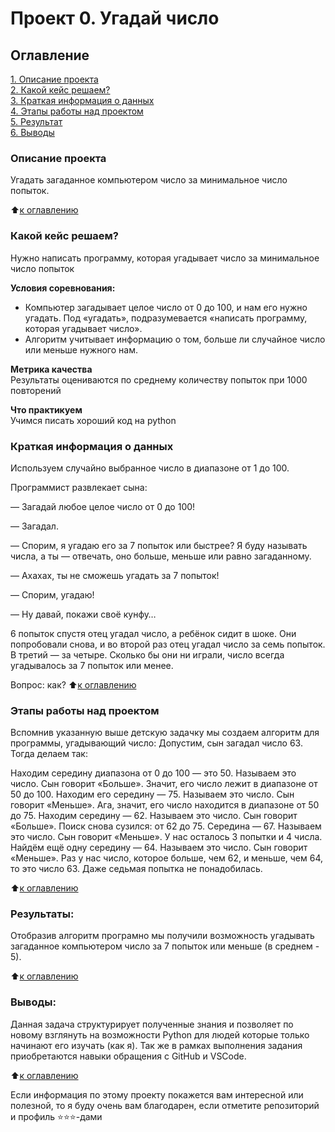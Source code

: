 # Проект 0. Угадай число

## Оглавление  
[1. Описание проекта](.README.md#Описание-проекта)  
[2. Какой кейс решаем?](.README.md#Какой-кейс-решаем)  
[3. Краткая информация о данных](.README.md#Краткая-информация-о-данных)  
[4. Этапы работы над проектом](.README.md#Этапы-работы-над-проектом)  
[5. Результат](.README.md#Результат)    
[6. Выводы](.README.md#Выводы) 

### Описание проекта    
Угадать загаданное компьютером число за минимальное число попыток.

:arrow_up:[к оглавлению](_)


### Какой кейс решаем?    
Нужно написать программу, которая угадывает число за минимальное число попыток

**Условия соревнования:**  
- Компьютер загадывает целое число от 0 до 100, и нам его нужно угадать. Под «угадать», подразумевается «написать программу, которая угадывает число».
- Алгоритм учитывает информацию о том, больше ли случайное число или меньше нужного нам.

**Метрика качества**     
Результаты оцениваются по среднему количеству попыток при 1000 повторений

**Что практикуем**     
Учимся писать хороший код на python


### Краткая информация о данных
Используем случайно выбранное число в диапазоне от 1 до 100.
 
 Программист развлекает сына:

— Загадай любое целое число от 0 до 100!

— Загадал.

— Спорим, я угадаю его за 7 попыток или быстрее? Я буду называть числа, а ты — отвечать, оно больше, меньше или равно загаданному.

— Ахахах, ты не сможешь угадать за 7 попыток!

— Спорим, угадаю!

— Ну давай, покажи своё кунфу…

6 попыток спустя отец угадал число, а ребёнок сидит в шоке. Они попробовали снова, и во второй раз отец угадал число за семь попыток. В третий — за четыре. Сколько бы они ни играли, число всегда угадывалось за 7 попыток или менее.

Вопрос: как? 
:arrow_up:[к оглавлению](.README.md#Оглавление)


### Этапы работы над проектом  
Вспомнив указанную выше детскую задачку мы создаем алгоритм для программы, угадывающий число:
Допустим, сын загадал число 63. Тогда делаем так:

Находим середину диапазона от 0 до 100 — это 50. Называем это число. Сын говорит «Больше».
Значит, его число лежит в диапазоне от 50 до 100. Находим его середину — 75. Называем это число. Сын говорит «Меньше».
Ага, значит, его число находится в диапазоне от 50 до 75. Находим середину — 62. Называем это число. Сын говорит «Больше».
Поиск снова сузился: от 62 до 75. Середина — 67. Называем это число. Сын говорит «Меньше».
У нас осталось 3 попытки и 4 числа. Найдём ещё одну середину — 64. Называем это число. Сын говорит «Меньше».
Раз у нас число, которое больше, чем 62, и меньше, чем 64, то это число 63. Даже седьмая попытка не понадобилась.

:arrow_up:[к оглавлению](.README.md#Оглавление)


### Результаты:  
Отобразив алгоритм програмно мы получили возможность угадывать загаданное компьютером число за 7 попыток или меньше (в среднем - 5).

:arrow_up:[к оглавлению](.README.md#Оглавление)


### Выводы:  
Данная задача структурирует полученные знания и позволяет по новому взглянуть на возможности Python для людей которые только начинают его изучать (как я). Так же в рамках выполнения задания приобретаются навыки обращения с GitHub и VSCode.

:arrow_up:[к оглавлению](.README.md#Оглавление)



Если информация по этому проекту покажется вам интересной или полезной, то я буду очень вам благодарен, если отметите репозиторий и профиль ⭐️⭐️⭐️-дами